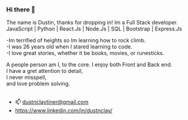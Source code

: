 ### Hi there 👋

The name is Dustin, thanks for dropping in!
Im a Full Stack developer.
JavaScript | Python | React.Js | Node.Js | SQL | Bootstrap | Express.Js

-Im terrified of heights so Im learning how to rock climb. <br/>
-I was 26 years old when I stared learning to code.<br/>
-I love great stories, whether it be books, movies, or runesticks.<br/>

A people person am I, to the core. I enjoy both Front and Back end.<br/>
  I have a gret attention to detail,<br/>
    I never misspell,<br/>
      and love problem solving.<br/>
<br/>
- 📫 dustnclaytiner@gmail.com<br/>
- https://www.linkedin.com/in/dustnclay/
